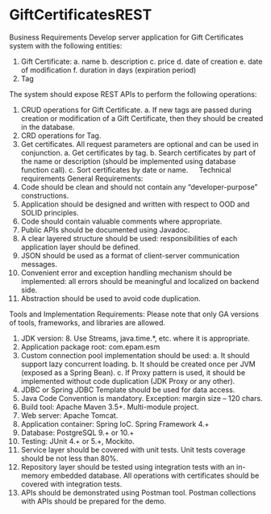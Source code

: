 # GiftCertificatesREST

Business Requirements
Develop server application for Gift Certificates system with the following entities:
1.	Gift Certificate:
a.	name
b.	description
c.	price
d.	date of creation
e.	date of modification
f.	duration in days (expiration period)
2.	Tag



The system should expose REST APIs to perform the following operations:
1.	CRUD operations for Gift Certificate.
a.	If new tags are passed during creation or modification of a Gift Certificate, then they should be created in the database.
2.	CRD operations for Tag.
3.	Get certificates. All request parameters are optional and can be used in conjunction.
a.	Get certificates by tag.
b.	Search certificates by part of the name or description (should be implemented using database function call).
c.	Sort certificates by date or name.
 
Technical requirements 
General Requirements:
1.	Code should be clean and should not contain any “developer-purpose” constructions. 
2.	Application should be designed and written with respect to OOD and SOLID principles.
3.	Code should contain valuable comments where appropriate.
4.	Public APIs should be documented using Javadoc.
5.	A clear layered structure should be used: responsibilities of each application layer should be defined.
6.	JSON should be used as a format of client-server communication messages. 
7.	Convenient error and exception handling mechanism should be implemented: all errors should be meaningful and localized on backend side.
8.	Abstraction should be used to avoid code duplication.

Tools and Implementation Requirements:
Please note that only GA versions of tools, frameworks, and libraries are allowed.
1.	JDK version: 8. Use Streams, java.time.*, etc. where it is appropriate.
2.	Application package root: com.epam.esm
3.	Custom connection pool implementation should be used: 
a.	It should support lazy concurrent loading.
b.	It should be created once per JVM (exposed as a Spring Bean).
c.	If Proxy pattern is used, it should be implemented without code duplication (JDK Proxy or any other).
4.	JDBC or Spring JDBC Template should be used for data access.
5.	Java Code Convention is mandatory. Exception: margin size – 120 chars.
6.	Build tool: Apache Maven 3.5+. Multi-module project.
7.	Web server: Apache Tomcat.
8.	Application container: Spring IoC. Spring Framework 4.+
9.	Database: PostgreSQL 9.+ or 10.+
10.	Testing: JUnit 4.+ or 5.+, Mockito.
11.	Service layer should be covered with unit tests. Unit tests coverage should be not less than 80%.
12.	Repository layer should be tested using integration tests with an in-memory embedded database. All operations with certificates should be covered with integration tests.
13.	APIs should be demonstrated using Postman tool. Postman collections with APIs should be prepared for the demo.

